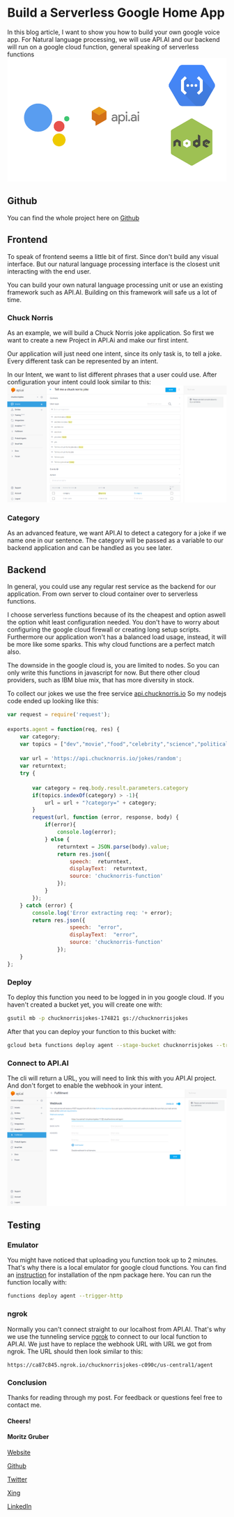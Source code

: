 # Build a Serverless Google Home App

In this blog article, I want to show you how to build your own google voice app. For Natural language processing, we will use API.AI and our backend will run on a google cloud function, general speaking of serverless functions
![achetecture](./archetecture.png "architecture")

## Github
You can find the whole project here on [Github](https://github.com/MoritzGruber/assistant)

## Frontend 
To speak of frontend seems a little bit of first. Since don't build any visual interface. But our natural language processing interface is the closest unit interacting with the end user. 

You can build your own natural language processing unit or use an existing framework such as API.AI. Building on this framework will safe us a lot of time. 

### Chuck Norris
As an example, we will build a Chuck Norris joke application. So first we want to create a new Project in API.Ai and make our first intent. 

Our application will just need one intent, since its only task is, to tell a joke. Every different task can be represented by an intent. 

In our Intent, we want to list different phrases that a user could use. After configuration your intent could look similar to this:
![achetecture](./apiaiintent.png "marketecture")

### Category
As an advanced feature, we want API.AI to detect a category for a joke if we name one in our sentence. The category will be passed as a variable to our backend application and can be handled as you see later.


## Backend
In general, you could use any regular rest service as the backend for our application. From own server to cloud container over to serverless functions. 

I choose serverless functions because of its the cheapest and option aswell the option whit least configuration needed. You don't have to worry about configuring the google cloud firewall or creating long setup scripts. 
Furthermore our application won't has a balanced load usage, instead, it will be more like some sparks. This why cloud functions are a perfect match also.

The downside in the google cloud is, you are limited to nodes. So you can only write this functions in javascript for now. But there other cloud providers, such as IBM blue mix, that has more diversity in stock.

To collect our jokes we use the free service
[api.chucknorris.io](https://api.chucknorris.io/) 
So my nodejs code ended up looking like this:

```javascript
var request = require('request');

exports.agent = function(req, res) {
    var category;
    var topics = ["dev","movie","food","celebrity","science","political","sport","religion","animal","music","history","travel","career","money","fashion"]

    var url = 'https://api.chucknorris.io/jokes/random';
    var returntext;
    try {
        
        var category = req.body.result.parameters.category
        if(topics.indexOf(category) > -1){
            url = url + "?category=" + category;
        }
        request(url, function (error, response, body) {
            if(error){
                console.log(error);
            } else {
                returntext = JSON.parse(body).value;
                return res.json({
                    speech:  returntext,
                    displayText:  returntext,
                    source: 'chucknorris-function'
                });
            }
        });
    } catch (error) {
        console.log('Error extracting req: '+ error);
        return res.json({
                    speech:  "error",
                    displayText:  "error",
                    source: 'chucknorris-function'
                });
    }
};

```
### Deploy 
To deploy this function you need to be logged in in you google cloud. If you haven't created a bucket yet, you will create one with:

```bash
gsutil mb -p chucknorrisjokes-174821 gs://chucknorrisjokes 
```
After that you can deploy your function to this bucket with:

```bash
gcloud beta functions deploy agent --stage-bucket chucknorrisjokes --trigger-http 

```

### Connect to API.AI
The cli will return a URL, you will need to link this with you API.AI project. And don't forget to enable the webhook in your intent.
![webhook](./webhook.png)



## Testing 
### Emulator
You might have noticed that uploading you function took up to 2 minutes. That's why there is a local emulator for google cloud functions. You can find an [instruction](https://cloud.google.com/functions/docs/emulator) for installation of the npm package here.
You can run the function locally with:

```bash
functions deploy agent --trigger-http
```


### ngrok
Normally you can't connect straight to our localhost from API.AI. That's why we use the tunneling service [ngrok](https://ngrok.com/) to connect to our local function to API.AI. We just have to replace the webhook URL with URL we got from ngrok. The URL should then look similar to this: 

```
https://ca87c845.ngrok.io/chucknorrisjokes-c090c/us-central1/agent
```

### Conclusion
Thanks for reading through my post. For feedback or questions feel free to contact me. 




#### Cheers!

#### Moritz Gruber

[Website]()

[Github]()

[Twitter]()

[Xing]()

[LinkedIn]()




